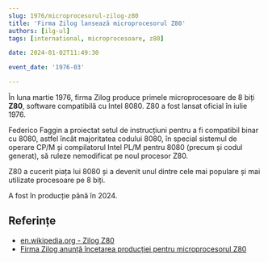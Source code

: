 ```yaml
---
slug: 1976/microprocesorul-zilog-z80
title: 'Firma Zilog lansează microprocesorul Z80'
authors: [ilg-ul]
tags: [international, microprocesoare, z80]

date: 2024-01-02T11:49:30

event_date: '1976-03'

---
```


În luna martie 1976, firma Zilog produce primele microprocesoare de
8 biți **Z80**, software compatibilă cu Intel 8080. Z80 a fost lansat
oficial în iulie 1976.

<!-- truncate -->

Federico Faggin a proiectat setul de instrucțiuni pentru a fi compatibil binar cu 8080, astfel încât majoritatea codului 8080, în special
sistemul de operare CP/M și compilatorul Intel PL/M pentru 8080
(precum și codul generat), să ruleze nemodificat pe noul procesor Z80.

Z80 a cucerit piața lui 8080 și a devenit unul dintre cele mai
populare și mai utilizate procesoare pe 8 biți.

A fost în producție până în 2024.

## Referințe

- [en.wikipedia.org - Zilog Z80](https://en.wikipedia.org/wiki/Zilog_Z80)
- [Firma Zilog anunță încetarea producției pentru microprocesorul Z80](/evenimente/2024/microprocesorul-zilog-z80-end-of-life)
